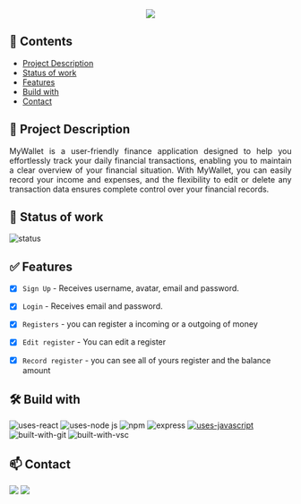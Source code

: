 <div align="center">
<img src="https://github.com/davi-barci/mywallet-front/assets/121765281/505e0daf-4acb-404b-bf86-12bb55b90c51" />
</div>

## 📑 Contents

-   [Project Description](#-project-description)
-   [Status of work](#-status-of-work)
-   [Features](#-features)
-   [Build with](#%EF%B8%8F-build-with)
-   [Contact](#-contact)

## 📌 Project Description

<p align="justify">MyWallet is a user-friendly finance application designed to help you effortlessly track your daily financial transactions, enabling you to maintain a clear overview of your financial situation. With MyWallet, you can easily record your income and expenses, and the flexibility to edit or delete any transaction data ensures complete control over your financial records.</p>

## 🚧 Status of work

![status](https://github.com/davi-barci/mywallet-front/assets/121765281/ad19d60f-6afe-4d8b-93a7-e3133637523d)

## ✅ Features

-   [x] `Sign Up` - Receives username, avatar, email and password.

-   [x] `Login` - Receives email and password.

-   [x] `Registers` - you can register a incoming or a outgoing of money

-   [x] `Edit register` - You can edit a register

-   [x] `Record register` - you can see all of yours register and the balance amount

## 🛠️ Build with

![uses-react](https://img.shields.io/badge/React-20232A?style=plastic&logo=react&logoColor=61DAFB)
![uses-node js](https://img.shields.io/badge/Node.js-43853D?style=plastic&logo=node.js&logoColor=white)
![npm](https://img.shields.io/badge/npm-D12228?style=plastic&logo=npm)
![express](https://img.shields.io/badge/Express-000000?style=plastic&logo=express&logoColor=white)
[![uses-javascript](https://img.shields.io/badge/JavaScript-F7DF1E?style=plastic&logo=javascript&logoColor=black)](https://www.javascript.com)
![built-with-git](https://img.shields.io/badge/Git-E34F26?style=plastic&logo=git&logoColor=white)
![built-with-vsc](https://img.shields.io/badge/Visual%20Studio%20Code-blue?style=plastic&logo=visualstudiocode)

## 📫 Contact

<a href = "mailto:daviveloso@poli.ufrj.br"><img src="https://img.shields.io/badge/Gmail-D14836?style=plastic&logo=gmail&logoColor=white" target="_blank"></a>
<a href="https://www.linkedin.com/in/davi-barci/" target="_blank"><img src="https://img.shields.io/badge/-LinkedIn-%230077B5?style=plastic&logo=linkedin&logoColor=white" target="_blank"></a>






